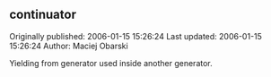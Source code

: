 ## continuator

Originally published: 2006-01-15 15:26:24
Last updated: 2006-01-15 15:26:24
Author: Maciej Obarski

Yielding from generator used inside another generator.